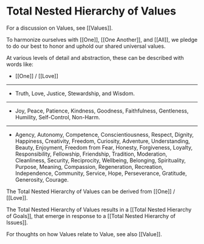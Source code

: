 # Total Nested Hierarchy of Values
For a discussion on Values, see [[Values]]. 

To harmonize ourselves with [[One]], [[One Another]], and [[All]], we pledge to do our best to honor and uphold our shared universal values. 

At various levels of detail and abstraction, these can be described with words like: 

- [[One]] / [[Love]]  
____
- Truth, Love, Justice, Stewardship, and Wisdom. 
___
- Joy, Peace, Patience, Kindness, Goodness, Faithfulness, Gentleness, Humility, Self-Control, Non-Harm.  
___
- Agency, Autonomy, Competence, Conscientiousness, Respect, Dignity, Happiness, Creativity, Freedom, Curiosity, Adventure, Understanding, Beauty, Enjoyment, Freedom from Fear, Honesty, Forgiveness, Loyalty, Responsibility, Fellowship, Friendship, Tradition, Moderation, Cleanliness, Security, Reciprocity, Wellbeing, Belonging, Spirituality, Purpose, Meaning, Compassion, Regeneration, Recreation, Independence, Community, Service, Hope, Perseverance, Gratitude, Generosity, Courage. 

The Total Nested Hierarchy of Values can be derived from [[One]] / [[Love]]. 

The Total Nested Hierarchy of Values results in a [[Total Nested Hierarchy of Goals]], that emerge in response to a [[Total Nested Hierarchy of Issues]]. 

For thoughts on how Values relate to Value, see also [[Value]]. 